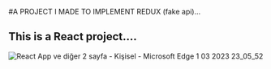 #A PROJECT I MADE TO IMPLEMENT REDUX (fake api)...

## This is a React project....
![React App ve diğer 2 sayfa - Kişisel - Microsoft​ Edge 1 03 2023 23_05_52](https://user-images.githubusercontent.com/114434307/222253910-f348a541-9bf2-4d9c-9d54-b34b31ce14a8.png)
